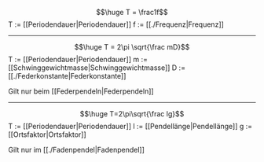 $$\huge T = \frac1f$$
T := [[Periodendauer|Periodendauer]]
f := [[./Frequenz|Frequenz]]

---
$$\huge T = 2\pi \sqrt{\frac mD}$$
T := [[Periodendauer|Periodendauer]]
m := [[Schwinggewichtmasse|Schwinggewichtmasse]]
D := [[./Federkonstante|Federkonstante]]

Gilt nur beim [[Federpendeln|Federpendeln]]

---
$$\huge T=2\pi\sqrt{\frac lg}$$
T := [[Periodendauer|Periodendauer]]
l := [[Pendellänge|Pendellänge]]
g := [[Ortsfaktor|Ortsfaktor]]

Gilt nur im [[./Fadenpendel|Fadenpendel]]
